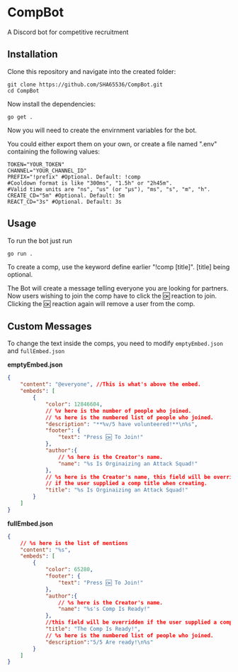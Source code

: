 # CompBot
A Discord bot for competitive recruitment 

## Installation
Clone this repository and navigate into the created folder:
```shell
git clone https://github.com/SHA65536/CompBot.git
cd CompBot
```
Now install the dependencies:
```shell
go get .
```
Now you will need to create the envirnment variables for the bot.

You could either export them on your own, or create a file named ".env" containing the following values:
```shell
TOKEN="YOUR_TOKEN"
CHANNEL="YOUR_CHANNEL_ID"
PREFIX="!prefix" #Optional. Default: !comp
#Cooldown format is like "300ms", "1.5h" or "2h45m". 
#Valid time units are "ns", "us" (or "µs"), "ms", "s", "m", "h".
CREATE_CD="5m" #Optional. Default: 5m
REACT_CD="3s" #Optional. Default: 3s
```

## Usage
To run the bot just run 
```shell
go run .
```
To create a comp, use the keyword define earlier "!comp [title]". [title] being optional.


The Bot will create a message telling everyone you are looking for partners. Now users wishing to join the comp have to click the 🆗 reaction to join. Clicking the 🆗 reaction again will remove a user from the comp.

## Custom Messages
To change the text inside the comps, you need to modify `emptyEmbed.json` and `fullEmbed.json`

**emptyEmbed.json**
```json
{
	"content": "@everyone", //This is what's above the embed.
	"embeds": [
		{
			"color": 12846604,
			// %v here is the number of people who joined.
			// %s here is the numbered list of people who joined.
			"description": "**%v/5 have volunteered!**\n%s",
			"footer": {
				"text": "Press 🆗 To Join!"
			},
			"author":{
				// %s here is the Creator's name.
				"name": "%s Is Orginaizing an Attack Squad!"
			},
			// %s here is the Creator's name, this field will be overridden
			// if the user supplied a comp title when creating.
			"title": "%s Is Orginaizing an Attack Squad!"
		}
	]
}
```
**fullEmbed.json**
```json
{
	// %s here is the list of mentions
	"content": "%s",
	"embeds": [
		{
			"color": 65280,
			"footer": {
				"text": "Press 🆗 To Join!"
			},
			"author":{
				// %s here is the Creator's name.
				"name": "%s's Comp Is Ready!"
			},
			//this field will be overridden if the user supplied a comp title when creating.
			"title": "The Comp Is Ready!",
			// %s here is the numbered list of people who joined.
			"description":"5/5 Are ready!\n%s"
		}
	]
}
```